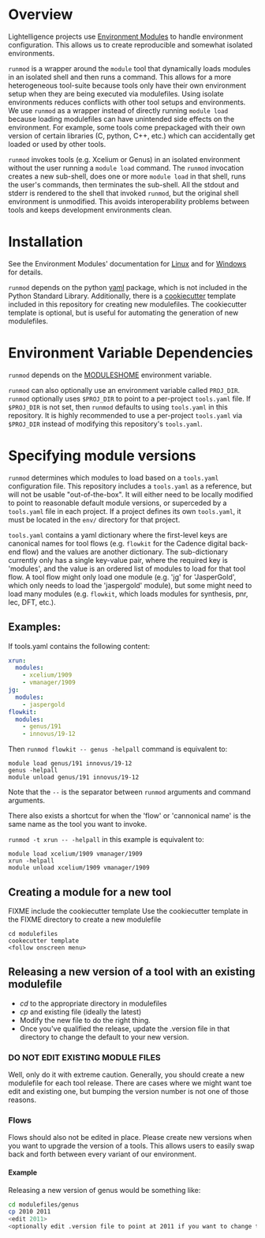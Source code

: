 # Overview
Lightelligence projects use [Environment Modules](https://modules.readthedocs.io/en/latest/index.html) to handle environment configuration.
This allows us to create reproducible and somewhat isolated environments.

`runmod` is a wrapper around the `module` tool that dynamically loads modules in an isolated shell and then runs a command.
This allows for a more heterogeneous tool-suite because tools only have their own environment setup when they are being executed via modulefiles.
Using isolate environments reduces conflicts with other tool setups and environments.
We use `runmod` as a wrapper instead of directly running `module load` because loading modulefiles can have unintended side effects on the environment.
For example, some tools come prepackaged with their own version of certain libraries (C, python, C++, etc.) which can accidentally get loaded or used by other tools.

`runmod` invokes tools (e.g. Xcelium or Genus) in an isolated environment without the user running a `module load` command.
The `runmod` invocation creates a new sub-shell, does one or more `module load` in that shell, runs the user's commands, then terminates the sub-shell.
All the stdout and stderr is rendered to the shell that invoked `runmod`, but the original shell environment is unmodified.
This avoids interoperability problems between tools and keeps development environments clean.

# Installation
See the Environment Modules' documentation for [Linux](https://modules.readthedocs.io/en/latest/INSTALL.html) and for [Windows](https://modules.readthedocs.io/en/latest/INSTALL-win.html) for details.

`runmod` depends on the python [yaml](https://pypi.org/project/PyYAML/) package, which is not included in the Python Standard Library.
Additionally, there is a [cookiecutter](https://cookiecutter.readthedocs.io/en/stable/) template included in this repository for creating new modulefiles.
The cookiecutter template is optional, but is useful for automating the generation of new modulefiles.

# Environment Variable Dependencies
`runmod` depends on the [MODULESHOME](https://modules.readthedocs.io/en/latest/module.html#envvar-MODULESHOME) environment variable.

`runmod` can also optionally use an environment variable called `PROJ_DIR`.
`runmod` optionally uses `$PROJ_DIR` to point to a per-project `tools.yaml` file.
If `$PROJ_DIR` is not set, then `runmod` defaults to using `tools.yaml` in this repository.
It is highly recommended to use a per-project `tools.yaml` via `$PROJ_DIR` instead of modifying this repository's `tools.yaml`.

# Specifying module versions
`runmod` determines which modules to load based on a `tools.yaml` configuration file.
This repository includes a `tools.yaml` as a reference, but will not be usable "out-of-the-box".
It will either need to be locally modified to point to reasonable default module versions, or superceded by a `tools.yaml` file in each project.
If a project defines its own `tools.yaml`, it must be located in the `env/` directory for that project.

`tools.yaml` contains a yaml dictionary where the first-level keys are canonical names for tool flows (e.g. `flowkit` for the Cadence digital back-end flow) and the values are another dictionary.
The sub-dictionary currently only has a single key-value pair, where the required key is 'modules', and the value is an ordered list of modules to load for that tool flow.
A tool flow might only load one module (e.g. 'jg' for 'JasperGold', which only needs to load the 'jaspergold' module), but some might need to load many modules (e.g. `flowkit`, which loads modules for synthesis, pnr, lec, DFT, etc.).

## Examples:
If tools.yaml contains the following content:
``` yaml
xrun:
  modules:
    - xcelium/1909
    - vmanager/1909
jg:
  modules:
    - jaspergold
flowkit:
  modules:
    - genus/191
    - innovus/19-12
```

Then ```runmod flowkit -- genus -helpall``` command is equivalent to:
```
module load genus/191 innovus/19-12
genus -helpall
module unload genus/191 innovus/19-12
```

Note that the `--` is the separator between `runmod` arguments and command arguments.

There also exists a shortcut for when the 'flow' or 'cannonical name' is the same name as the tool you want to invoke.

```runmod -t xrun -- -helpall``` in this example is equivalent to:

```
module load xcelium/1909 vmanager/1909
xrun -helpall
module unload xcelium/1909 vmanager/1909
```

## Creating a module for a new tool

FIXME include the cookiecutter template
Use the cookiecutter template in the FIXME directory to create a new modulefile

```
cd modulefiles
cookecutter template
<follow onscreen menu>
```

## Releasing a new version of a tool with an existing modulefile
* *cd* to the appropriate directory in modulefiles
* *cp* and existing file (ideally the latest)
* Modify the new file to do the right thing.
* Once you've qualified the release, update the .version file in that directory to change the default to your new version.
### DO NOT EDIT EXISTING MODULE FILES
Well, only do it with extreme caution. Generally, you should create a new modulefile for each tool release. There are cases where we might want toe edit and existing one, but bumping the version number is not one of those reasons.
### Flows
Flows should also not be edited in place. Please create new versions when you want to upgrade the version of a tools. This allows users to easily swap back and forth between every variant of our environment.
#### Example
Releasing a new version of genus would be something like:

``` bash
cd modulefiles/genus
cp 2010 2011
<edit 2011>
<optionally edit .version file to point at 2011 if you want to change the default version>
```
